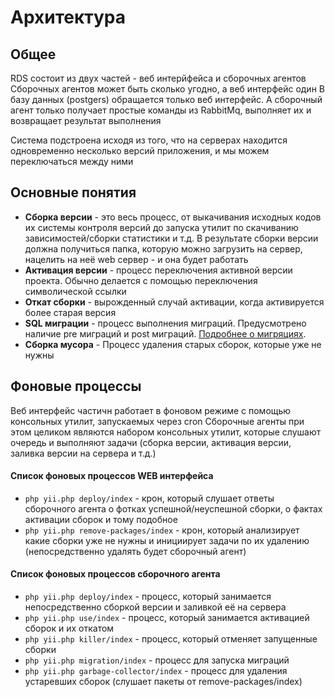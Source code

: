 # Архитектура
## Общее
RDS состоит из двух частей - веб интерйфейса и сборочных агентов
Сборочных агентов может быть сколько угодно, а веб интерфейс один
В базу данных (postgers) обращается только веб интерфейс. А сборочный агент только
получает простые команды из RabbitMq, выполняет их и возвращает результат выполнения

Система подстроена исходя из того, что на серверах находится одновременно несколько версий приложения, и мы можем переключаться между ними

## Основные понятия
 * **Сборка версии** - это весь процесс, от выкачивания исходных кодов их системы контроля версий до запуска утилит по скачиванию зависимостей/сборки статистики и т.д. В результате сборки версии должна получиться папка, которую можно загрузить на сервер, нацелить на неё web сервер - и она будет работать
 * **Активация версии** - процесс переключения активной версии проекта. Обычно делается с помощью переключения символической ссылки
 * **Откат сборки** - вырожденный случай активации, когда активируется более старая версия
 * **SQL миграции** - процесс выполнения миграций. Предусмотрено наличие pre миграций и post миграций. [Подробнее о мигряциях](https://github.com/Whotrades/RDS/blob/master/docs/migration.md). 
 * **Сборка мусора** - Процесс удаления старых сборок, которые уже не нужны 

## Фоновые процессы
Веб интерфейс частичн работает в фоновом режиме с помощью консольных утилит, запускаемых через cron
Сборочные агенты при этом целиком являются набором консольных утилит, которые
слушают очередь и выполняют задачи (сборка версии, активация версии, заливка версии на сервера и т.д.)

#### Список фоновых процессов WEB интерфейса
 * `php yii.php deploy/index` - крон, который слушает ответы сборочного агента о фотках успешной/неуспешной сборки, о фактах активации сборок и тому подобное
 * `php yii.php remove-packages/index` - крон, который анализирует какие сборки уже не нужны и инициирует задачи по их удалению (непосредственно удалять будет сборочный агент)
 
#### Список фоновых процессов сборочного агента
 * `php yii.php deploy/index` - процесс, который занимается непосредственно сборкой версии и заливкой её на сервера
 * `php yii.php use/index` - процесс, который занимается активацией сборок и их откатом
 * `php yii.php killer/index` - процесс, который отменяет запущенные сборки
 * `php yii.php migration/index` - процесс для запуска миграций
 * `php yii.php garbage-collector/index` - процесс для удаления устаревших сборок (слушает пакеты от remove-packages/index)

